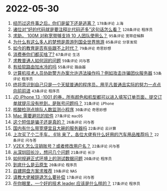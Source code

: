 # 2022-05-30

1. [经历过这件事之后，你们是留下还是逃离？](https://www.v2ex.com/t/856160) `178条评论` `上海`
1. [诸位对“好的代码就是要注释比代码还多”这句话怎么看？](https://www.v2ex.com/t/856135) `128条评论` `程序员`
1. [求助， 100M 对称宽带够支持 10 人团队使用么？](https://www.v2ex.com/t/856136) `95条评论` `宽带症候群`
1. [为什么有这么多人的梦想是周游列国全世界旅游](https://www.v2ex.com/t/856166) `85条评论` `分享发现`
1. [如今的教育是否有些跟不上时代？](https://www.v2ex.com/t/856196) `79条评论` `奇思妙想`
1. [消费券你们都买啥了?](https://www.v2ex.com/t/856122) `67条评论` `生活`
1. [求教普通人如何润的问题](https://www.v2ex.com/t/856261) `59条评论` `问与答`
1. [有给软路由加水冷的吗](https://www.v2ex.com/t/856142) `55条评论` `路由器`
1. [计算机技术人员协助警方办案允许违法操作吗？例如攻击诈骗团伙服务器](https://www.v2ex.com/t/856220) `53条评论` `程序员`
1. [终将意识到自己只是一个天赋普通的程序员，用平凡普通且实际的努力一点点向前前进](https://www.v2ex.com/t/856193) `43条评论` `程序员`
1. [JD iPhone 13 -1001 的券，所有颜色和机型都可以进入填写订单页面，提交订单就提示没有抢到，是账号问题吗？](https://www.v2ex.com/t/856231) `31条评论` `iPhone`
1. [核酸检测点排队人数监测小程序](https://www.v2ex.com/t/856305) `30条评论` `奇思妙想`
1. [Mac 需要避坑的软件](https://www.v2ex.com/t/856318) `27条评论` `macOS`
1. [这个短信是骗子还是真的？](https://www.v2ex.com/t/856263) `26条评论` `问与答`
1. [国内有什么带宽便宜且大碗的服务器吗](https://www.v2ex.com/t/856248) `22条评论` `云计算`
1. [上次买了个二手车， 618 来了，各位大佬有什么好用的汽车用品推荐吗？](https://www.v2ex.com/t/856221) `22条评论` `问与答`
1. [V2EX 怎么注销账号？或者修改用户名？](https://www.v2ex.com/t/856182) `22条评论` `问与答`
1. [从深圳回长沙，想问几个问题](https://www.v2ex.com/t/856244) `21条评论` `长沙`
1. [如何规避正式环境上的测试数据问题](https://www.v2ex.com/t/856225) `20条评论` `程序员`
1. [到底什么是云原生](https://www.v2ex.com/t/856133) `20条评论` `程序员`
1. [自建网盘方案求推荐](https://www.v2ex.com/t/856257) `19条评论` `NAS`
1. [请教大佬被辞退怎么要补偿](https://www.v2ex.com/t/856253) `17条评论` `问与答`
1. [在你眼里，一个好的技术 leader 应该是什么样的？](https://www.v2ex.com/t/856239) `17条评论` `程序员`
